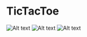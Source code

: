 # TicTacToe

![Alt text](https://github.com/ashishrawat2911/TicTacToe/blob/master/app/src/main/res/drawable/capture.png)
![Alt text](https://github.com/ashishrawat2911/TicTacToe/blob/master/app/src/main/res/drawable/capture2.png)
![Alt text](https://github.com/ashishrawat2911/TicTacToe/blob/master/app/src/main/res/drawable/capture3.png)
